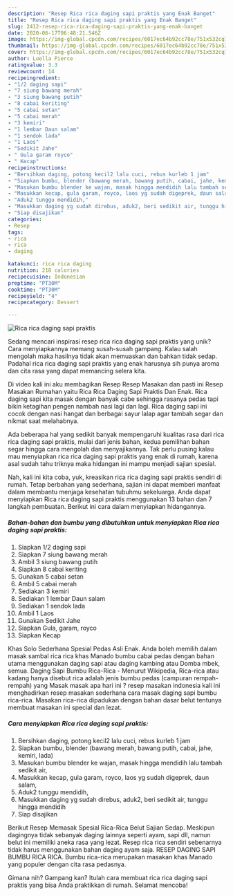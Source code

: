 ```yaml
---
description: "Resep Rica rica daging sapi praktis yang Enak Banget"
title: "Resep Rica rica daging sapi praktis yang Enak Banget"
slug: 2412-resep-rica-rica-daging-sapi-praktis-yang-enak-banget
date: 2020-06-17T06:48:21.546Z
image: https://img-global.cpcdn.com/recipes/6017ec64b92cc78e/751x532cq70/rica-rica-daging-sapi-praktis-foto-resep-utama.jpg
thumbnail: https://img-global.cpcdn.com/recipes/6017ec64b92cc78e/751x532cq70/rica-rica-daging-sapi-praktis-foto-resep-utama.jpg
cover: https://img-global.cpcdn.com/recipes/6017ec64b92cc78e/751x532cq70/rica-rica-daging-sapi-praktis-foto-resep-utama.jpg
author: Luella Pierce
ratingvalue: 3.3
reviewcount: 14
recipeingredient:
- "1/2 daging sapi"
- "7 siung bawang merah"
- "3 siung bawang putih"
- "8 cabai keriting"
- "5 cabai setan"
- "5 cabai merah"
- "3 kemiri"
- "1 lembar Daun salam"
- "1 sendok lada"
- "1 Laos"
- "Sedikit Jahe"
- " Gula garam royco"
- " Kecap"
recipeinstructions:
- "Bersihkan daging, potong kecil2 lalu cuci, rebus kurleb 1 jam"
- "Siapkan bumbu, blender (bawang merah, bawang putih, cabai, jahe, kemiri, lada)"
- "Masukan bumbu blender ke wajan, masak hingga mendidih lalu tambah sedikit air,"
- "Masukkan kecap, gula garam, royco, laos yg sudah digeprek, daun salam,"
- "Aduk2 tunggu mendidih,"
- "Masukkan daging yg sudah direbus, aduk2, beri sedikit air, tunggu hingga mendidih"
- "Siap disajikan"
categories:
- Resep
tags:
- rica
- rica
- daging

katakunci: rica rica daging 
nutrition: 218 calories
recipecuisine: Indonesian
preptime: "PT30M"
cooktime: "PT30M"
recipeyield: "4"
recipecategory: Dessert

---
```



![Rica rica daging sapi praktis](https://img-global.cpcdn.com/recipes/6017ec64b92cc78e/751x532cq70/rica-rica-daging-sapi-praktis-foto-resep-utama.jpg)

Sedang mencari inspirasi resep rica rica daging sapi praktis yang unik? Cara menyiapkannya memang susah-susah gampang. Kalau salah mengolah maka hasilnya tidak akan memuaskan dan bahkan tidak sedap. Padahal rica rica daging sapi praktis yang enak harusnya sih punya aroma dan cita rasa yang dapat memancing selera kita.

Di video kali ini aku membagikan Resep Resep Masakan dan pasti ini Resep Masakan Rumahan yaitu Rica Rica Daging Sapi Praktis Dan Enak. Rica daging sapi kita masak dengan banyak cabe sehingga rasanya pedas tapi bikin ketagihan pengen nambah nasi lagi dan lagi. Rica daging sapi ini cocok dengan nasi hangat dan berbagai sayur lalap agar tambah segar dan nikmat saat melahabnya.

Ada beberapa hal yang sedikit banyak mempengaruhi kualitas rasa dari rica rica daging sapi praktis, mulai dari jenis bahan, kedua pemilihan bahan segar hingga cara mengolah dan menyajikannya. Tak perlu pusing kalau mau menyiapkan rica rica daging sapi praktis yang enak di rumah, karena asal sudah tahu triknya maka hidangan ini mampu menjadi sajian spesial.


Nah, kali ini kita coba, yuk, kreasikan rica rica daging sapi praktis sendiri di rumah. Tetap berbahan yang sederhana, sajian ini dapat memberi manfaat dalam membantu menjaga kesehatan tubuhmu sekeluarga. Anda dapat menyiapkan Rica rica daging sapi praktis menggunakan 13 bahan dan 7 langkah pembuatan. Berikut ini cara dalam menyiapkan hidangannya.

<!--inarticleads1-->

##### Bahan-bahan dan bumbu yang dibutuhkan untuk menyiapkan Rica rica daging sapi praktis:

1. Siapkan 1/2 daging sapi
1. Siapkan 7 siung bawang merah
1. Ambil 3 siung bawang putih
1. Siapkan 8 cabai keriting
1. Gunakan 5 cabai setan
1. Ambil 5 cabai merah
1. Sediakan 3 kemiri
1. Sediakan 1 lembar Daun salam
1. Sediakan 1 sendok lada
1. Ambil 1 Laos
1. Gunakan Sedikit Jahe
1. Siapkan  Gula, garam, royco
1. Siapkan  Kecap


Khas Solo Sederhana Spesial Pedas Asli Enak. Anda boleh memilih dalam masak sambal rica rica khas Manado bumbu cabai pedas dengan bahan utama menggunakan daging sapi atau daging kambing atau Domba mbek, semua. Daging Sapi Bumbu Rica-Rica - Menurut Wikipedia, Rica-rica atau kadang hanya disebut rica adalah jenis bumbu pedas (campuran rempah-rempah) yang Masak masak apa hari ini ? resep masakan indonesia kali ini menghadirkan resep masakan sederhana cara masak daging sapi bumbu rica-rica. Masakan rica-rica dipadukan dengan bahan dasar belut tentunya membuat masakan ini special dan lezat. 

<!--inarticleads2-->

##### Cara menyiapkan Rica rica daging sapi praktis:

1. Bersihkan daging, potong kecil2 lalu cuci, rebus kurleb 1 jam
1. Siapkan bumbu, blender (bawang merah, bawang putih, cabai, jahe, kemiri, lada)
1. Masukan bumbu blender ke wajan, masak hingga mendidih lalu tambah sedikit air,
1. Masukkan kecap, gula garam, royco, laos yg sudah digeprek, daun salam,
1. Aduk2 tunggu mendidih,
1. Masukkan daging yg sudah direbus, aduk2, beri sedikit air, tunggu hingga mendidih
1. Siap disajikan


Berikut Resep Memasak Spesial Rica-Rica Belut Sajian Sedap. Meskipun dagingnya tidak sebanyak daging lainnya seperti ayam, sapi dll, namun belut ini memiliki aneka rasa yang lezat. Resep rica rica sendiri sebenarnya tidak harus menggunakan bahan daging ayam saja. RESEP DAGING SAPI BUMBU RICA RICA. Bumbu rica-rica merupakan masakan khas Manado yang populer dengan cita rasa pedasnya. 

Gimana nih? Gampang kan? Itulah cara membuat rica rica daging sapi praktis yang bisa Anda praktikkan di rumah. Selamat mencoba!
